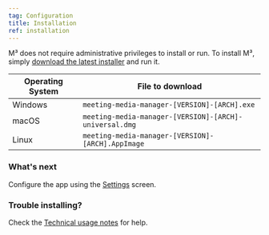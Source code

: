 ```yaml
---
tag: Configuration
title: Installation
ref: installation
---
```


M³ does not require administrative privileges to install or run. To install M³, simply [download the latest installer]({{site.github}}/releases/latest) and run it.

| Operating System | File to download                                       |
| ---------------- | ------------------------------------------------------ |
| Windows          | `meeting-media-manager-[VERSION]-[ARCH].exe`           |
| macOS            | `meeting-media-manager-[VERSION]-[ARCH]-universal.dmg` |
| Linux            | `meeting-media-manager-[VERSION]-[ARCH].AppImage`      |

### What's next

Configure the app using the [Settings]({{page.lang}}/#configuration) screen.

### Trouble installing?

Check the [Technical usage notes]({{page.lang}}/#usage-notes) for help.
